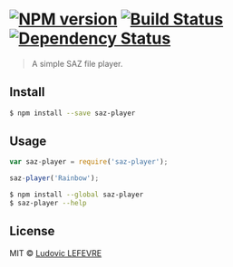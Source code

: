 #  [![NPM version][npm-image]][npm-url] [![Build Status][travis-image]][travis-url] [![Dependency Status][daviddm-url]][daviddm-image]

> A simple SAZ file player.


## Install

```sh
$ npm install --save saz-player
```


## Usage

```js
var saz-player = require('saz-player');

saz-player('Rainbow');
```

```sh
$ npm install --global saz-player
$ saz-player --help
```


## License

MIT © [Ludovic LEFEVRE](http://www.ludoviclefevre.fr)


[npm-url]: https://npmjs.org/package/saz-player
[npm-image]: https://badge.fury.io/js/saz-player.svg
[travis-url]: https://travis-ci.org/ludoviclefevre/saz-player
[travis-image]: https://travis-ci.org/ludoviclefevre/saz-player.svg?branch=master
[daviddm-url]: https://david-dm.org/ludoviclefevre/saz-player.svg?theme=shields.io
[daviddm-image]: https://david-dm.org/ludoviclefevre/saz-player

